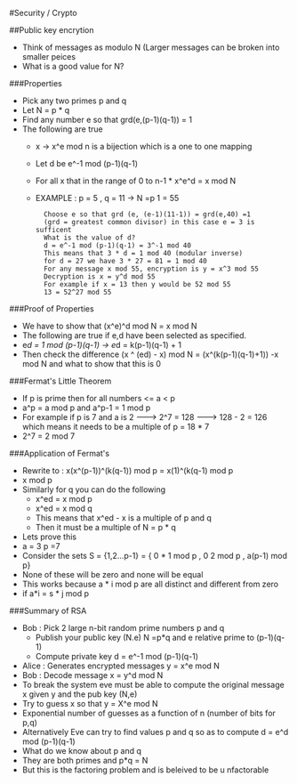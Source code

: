 #Security / Crypto

##Public key encrytion
- Think of messages as modulo N (Larger messages can be broken into smaller peices
- What is a good value for N?

###Properties
- Pick any two primes p and q
- Let N = p * q
- Find any number e so that grd(e,(p-1)(q-1)) = 1
- The following are true
    - x -> x^e mod n is a bijection which is a one to one mapping
    - Let d be e^-1 mod (p-1)(q-1)
    - For all x that in the range of 0 to n-1 * x^e^d = x mod N
    - EXAMPLE : p = 5 , q = 11 -> N =p 1 = 55

            Choose e so that grd (e, (e-1)(11-1)) = grd(e,40) =1
            (grd = greatest common divisor) in this case e = 3 is sufficent
            What is the value of d?
            d = e^-1 mod (p-1)(q-1) = 3^-1 mod 40
            This means that 3 * d = 1 mod 40 (modular inverse)
            for d = 27 we have 3 * 27 = 81 = 1 mod 40
            For any message x mod 55, encryption is y = x^3 mod 55
            Decryption is x = y^d mod 55
            For example if x = 13 then y would be 52 mod 55
            13 = 52^27 mod 55
            
###Proof of Properties
 - We have to show that (x^e)^d mod N = x mod N
 - The following are true if e,d have been selected as specified.
 - e*d = 1 mod (p-1)(q-1) -> e*d = k(p-1)(q-1) + 1
 - Then check the difference (x ^ (ed) - x) mod N = (x^(k(p-1)(q-1)+1)) -x mod N and what to show that this is 0

###Fermat's Little Theorem
- If p is prime then for all numbers <= a < p
- a^p = a mod p and a^p-1 = 1 mod p
- For example if p is 7 and a is 2 ---> 2^7 = 128 ---> 128 - 2 = 126 which means it needs to be a multiple of p = 18 * 7
- 2^7 = 2 mod 7

###Application of Fermat's
- Rewrite to : x(x^(p-1))^(k(q-1)) mod p = x(1)^(k(q-1) mod p
- x mod p
- Similarly for q you can do the following
    - x^ed = x mod p
    - x^ed = x mod q
    - This means that x^ed - x is a multiple of p and q
    - Then it must be a multiple of N = p * q
- Lets prove this
- a = 3 p =7
- Consider the sets S = {1,2...p-1} = { 0 * 1 mod p , 0 2 mod p , a(p-1) mod p}
- None of these will be zero and none will be equal
- This works because a * i mod p are all distinct and different from zero
- if a*i = s * j mod p

###Summary of RSA
- Bob : Pick 2 large n-bit random prime numbers p and q
    - Publish your public key (N.e) N =p*q and e relative prime to (p-1)(q-1)
    - Compute private key d = e^-1 mod (p-1)(q-1)
- Alice : Generates encrypted messages y = x^e mod N
- Bob : Decode message x = y^d mod N
- To break the system eve must be able to compute the original message x given y and the pub key (N,e)
- Try to guess x so that y = X^e mod N
- Exponential number of guesses as a function of n (number of bits for p,q)
- Alternatively Eve can try to find values p and q so as to compute d = e^d mod (p-1)(q-1)
- What do we know about p and q
- They are both primes and p*q = N
- But this is the factoring problem and is beleived to be u nfactorable
